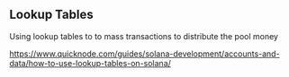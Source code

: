 ## Lookup Tables

Using lookup tables to to mass transactions to distribute the pool money

https://www.quicknode.com/guides/solana-development/accounts-and-data/how-to-use-lookup-tables-on-solana/
